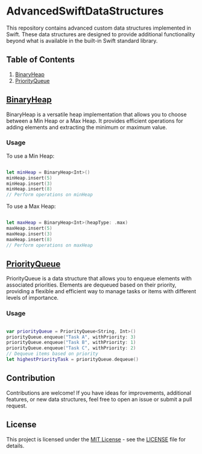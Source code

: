 # AdvancedSwiftDataStructures

This repository contains advanced custom data structures implemented in Swift. These data structures are designed to provide additional functionality beyond what is available in the built-in Swift standard library.

## Table of Contents

1. [BinaryHeap](#binaryheap)
2. [PriorityQueue](#priorityqueue)


## [BinaryHeap](#binaryheap)
BinaryHeap is a versatile heap implementation that allows you to choose between a Min Heap or a Max Heap. It provides efficient operations for adding elements and extracting the minimum or maximum value.

### Usage

To use a Min Heap:

```swift

let minHeap = BinaryHeap<Int>()
minHeap.insert(5)
minHeap.insert(3)
minHeap.insert(8)
// Perform operations on minHeap

```

To use a Max Heap:

```swift

let maxHeap = BinaryHeap<Int>(heapType: .max)
maxHeap.insert(5)
maxHeap.insert(3)
maxHeap.insert(8)
// Perform operations on maxHeap

```

## [PriorityQueue](#priorityqueue)
PriorityQueue is a data structure that allows you to enqueue elements with associated priorities. Elements are dequeued based on their priority, providing a flexible and efficient way to manage tasks or items with different levels of importance.

### Usage

```swift

var priorityQueue = PriorityQueue<String, Int>()
priorityQueue.enqueue("Task A", withPriority: 3)
priorityQueue.enqueue("Task B", withPriority: 1)
priorityQueue.enqueue("Task C", withPriority: 2)
// Dequeue items based on priority
let highestPriorityTask = priorityQueue.dequeue()

```

## Contribution
Contributions are welcome! If you have ideas for improvements, additional features, or new data structures, feel free to open an issue or submit a pull request.

## License

This project is licensed under the [MIT License](https://opensource.org/licenses/MIT) - see the [LICENSE](LICENSE.txt) file for details.
